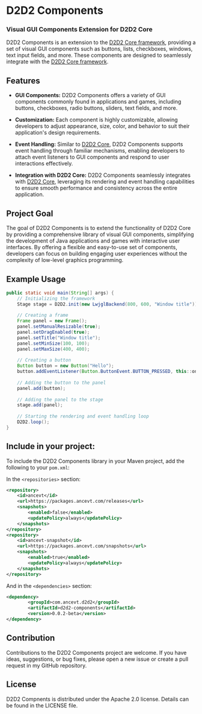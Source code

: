 
# D2D2 Components
### Visual GUI Components Extension for D2D2 Core

D2D2 Components is an extension to the [D2D2 Core framework](https://github.com/Anc3vt/d2d2-core), providing a set of visual GUI components such as buttons, lists, checkboxes, windows, text input fields, and more. These components are designed to seamlessly integrate with the [D2D2 Core framework](https://github.com/Anc3vt/d2d2-core).

## Features

- **GUI Components:** D2D2 Components offers a variety of GUI components commonly found in applications and games, including buttons, checkboxes, radio buttons, sliders, text fields, and more.

- **Customization:** Each component is highly customizable, allowing developers to adjust appearance, size, color, and behavior to suit their application's design requirements.

- **Event Handling:** Similar to [D2D2 Core](https://github.com/Anc3vt/d2d2-core), D2D2 Components supports event handling through familiar mechanisms, enabling developers to attach event listeners to GUI components and respond to user interactions effectively.

- **Integration with D2D2 Core:** D2D2 Components seamlessly integrates with [D2D2 Core](https://github.com/Anc3vt/d2d2-core), leveraging its rendering and event handling capabilities to ensure smooth performance and consistency across the entire application.

## Project Goal

The goal of D2D2 Components is to extend the functionality of D2D2 Core by providing a comprehensive library of visual GUI components, simplifying the development of Java applications and games with interactive user interfaces. By offering a flexible and easy-to-use set of components, developers can focus on building engaging user experiences without the complexity of low-level graphics programming.

## Example Usage

```java
public static void main(String[] args) {
    // Initializing the framework
    Stage stage = D2D2.init(new LwjglBackend(800, 600, "Window title"));
    
    // Creating a frame 
    Frame panel = new Frame();  
    panel.setManualResizable(true);  
    panel.setDragEnabled(true);  
    panel.setTitle("Window title");  
    panel.setMinSize(100, 100);  
    panel.setMaxSize(400, 400);  
    
    // Creating a button
    Button button = new Button("Hello");
    button.addEventListener(Button.ButtonEvent.BUTTON_PRESSED, this::onButtonPressed);
    
    // Adding the button to the panel
    panel.add(button);
    
    // Adding the panel to the stage
    stage.add(panel);
    
    // Starting the rendering and event handling loop
    D2D2.loop();
}
```





## Include in your project:

To include the D2D2 Components library in your Maven project, add the following to your `pom.xml`:

In the `<repositories>` section:

```xml
<repository>
    <id>ancevt</id>
    <url>https://packages.ancevt.com/releases</url>
    <snapshots>
        <enabled>false</enabled>
        <updatePolicy>always</updatePolicy>
    </snapshots>
</repository>
<repository>
    <id>ancevt-snapshot</id>
    <url>https://packages.ancevt.com/snapshots</url>
    <snapshots>
        <enabled>true</enabled>
        <updatePolicy>always</updatePolicy>
    </snapshots>
</repository>
```

And in the `<dependencies>` section:

```xml
<dependency>
		<groupId>com.ancevt.d2d2</groupId>  
		<artifactId>d2d2-components</artifactId>  
		<version>0.0.2-beta</version>
</dependency>
```

## Contribution
Contributions to the D2D2 Components project are welcome. If you have ideas, suggestions, or bug fixes, please open a new issue or create a pull request in my GitHub repository.

## License
D2D2 Compnents is distributed under the Apache 2.0 license. Details can be found in the LICENSE file.

